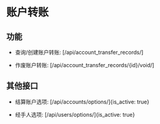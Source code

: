 # 账户转账


## 功能

- 查询/创建账户转账:
[/api/account_transfer_records/]

- 作废账户转账:
[/api/account_transfer_records/{id}/void/]


## 其他接口

- 结算账户选项:
[/api/accounts/options/]{is_active: true}

- 经手人选项:
[/api/users/options/]{is_active: true}
